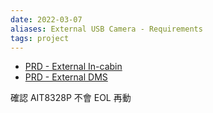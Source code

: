 ```yaml
---
date: 2022-03-07
aliases: External USB Camera - Requirements
tags: project
---
```


- [PRD - External In-cabin](https://docs.google.com/document/d/1QEjpqXqiM45tzqmXKoRuN3_Un0SBHNgA/edit?usp=sharing&ouid=112782493369308983971&rtpof=true&sd=true)
- [PRD - External DMS](https://docs.google.com/document/d/1nDDn4TA2fsJQ3-mshdyYRyflkBMYGxwh/edit?usp=sharing&ouid=112782493369308983971&rtpof=true&sd=true) 

確認 AIT8328P 不會 EOL 再動